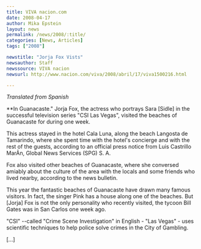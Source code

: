 ```yaml
---
title: VIVA nacion.com
date: 2008-04-17
author: Mika Epstein
layout: news
permalink: /news/2008/:title/
categories: [News, Articles]
tags: ["2008"]

newstitle: "Jorja Fox Vists"
newsauthor: Staff  
newssource: VIVA nacion  
newsurl: http://www.nacion.com/viva/2008/abril/17/viva1500216.html 

---
```


<em>Translated from Spanish</em>

**In Guanacaste." Jorja Fox, the actress who portrays Sara [Sidle] in the successful television series "CSI Las Vegas", visited the beaches of Guanacaste for during one week.

This actress stayed in the hotel Cala Luna, along the beach Langosta de Tamarindo, where she spent time with the hotel's concierge and with the rest of the guests, according to an official press notice from Luis Castrillo MarÃ­n, Global News Services (SPG) S. A.

Fox also visited other beaches of Guanacaste, where she conversed amiably about the culture of the area with the locals and some friends who lived nearby, according to the news bulletin.

This year the fantastic beaches of Guanacaste have drawn many famous visitors. In fact, the singer Pink has a house along one of the beaches. But [Jorja] Fox is not the only personality who recently visited, the tycoon Bill Gates was in San Carlos one week ago.

"CSI" --called "Crime Scene Investigation" in English - "Las Vegas" - uses scientific techniques to help police solve crimes in the City of Gambling.

[...]  
